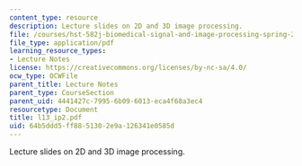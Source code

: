 ```yaml
---
content_type: resource
description: Lecture slides on 2D and 3D image processing.
file: /courses/hst-582j-biomedical-signal-and-image-processing-spring-2007/64b5ddd5ff8851302e9a126341e0585d_l13_ip2.pdf
file_type: application/pdf
learning_resource_types:
- Lecture Notes
license: https://creativecommons.org/licenses/by-nc-sa/4.0/
ocw_type: OCWFile
parent_title: Lecture Notes
parent_type: CourseSection
parent_uid: 4441427c-7995-6b09-6013-eca4f68a3ec4
resourcetype: Document
title: l13_ip2.pdf
uid: 64b5ddd5-ff88-5130-2e9a-126341e0585d
---
```

Lecture slides on 2D and 3D image processing.